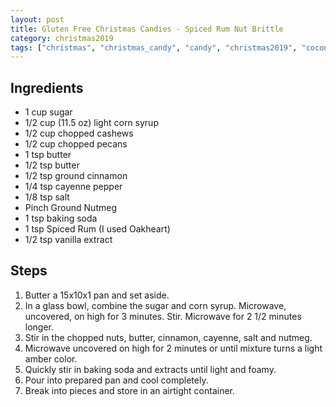 ```yaml
---
layout: post
title: Gluten Free Christmas Candies - Spiced Rum Nut Brittle
category: christmas2019
tags: ["christmas", "christmas_candy", "candy", "christmas2019", "coconut"]
---
```


## Ingredients

* 1 cup sugar
* 1/2 cup (11.5 oz) light corn syrup
* 1/2 cup chopped cashews
* 1/2 cup chopped pecans
* 1 tsp butter
* 1/2 tsp butter
* 1/2 tsp ground cinnamon
* 1/4 tsp cayenne pepper
* 1/8 tsp salt
* Pinch Ground Nutmeg
* 1 tsp baking soda
* 1 tsp Spiced Rum (I used Oakheart)
* 1/2 tsp vanilla extract

## Steps

1. Butter a 15x10x1 pan and set aside.
2. In a glass bowl, combine the sugar and corn syrup.  Microwave, uncovered, on high for 3 minutes.  Stir.  Microwave for 2 1/2 minutes longer.
3. Stir in the chopped nuts, butter, cinnamon, cayenne, salt and nutmeg.
4. Microwave uncovered on high for 2 minutes or until mixture turns a light amber color.
5. Quickly stir in baking soda and extracts until light and foamy.
6. Pour into prepared pan and cool completely.  
7. Break into pieces and store in an airtight container.
